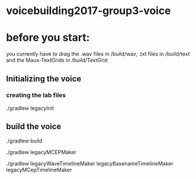 # voicebuilding2017-group3-voice

# before you start:
you currently have to drag the .wav files in /build/wav, .txt files in /build/text and the Maus-TextGrids in /build/TextGrid

## Initializing the voice
### creating the lab files
./gradlew legacyInit

## build the voice
./gradlew build

./gradlew legacyMCEPMaker

./gradlew legacyWaveTimelineMaker legacyBasenameTimelineMaker legacyMCepTimelineMaker



